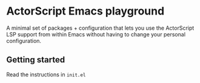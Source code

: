 ActorScript Emacs playground
===

A minimal set of packages + configuration that lets you use the ActorScript LSP support from within Emacs without having to change your personal configuration.

## Getting started

Read the instructions in `init.el`
